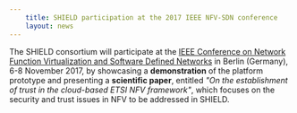 ```yaml
---
    title: SHIELD participation at the 2017 IEEE NFV-SDN conference
    layout: news
---
```


The SHIELD consortium will participate at the [IEEE Conference on Network Function Virtualization and Software Defined Networks](http://nfvsdn2017.ieee-nfvsdn.org/) in Berlin (Germany),  6-8 November 2017, by showcasing a **demonstration** of the platform prototype and presenting a **scientific paper**, entitled *"On the establishment of trust in the cloud-based ETSI NFV framework"*, which focuses on the security and trust issues in NFV to be addressed in SHIELD.

